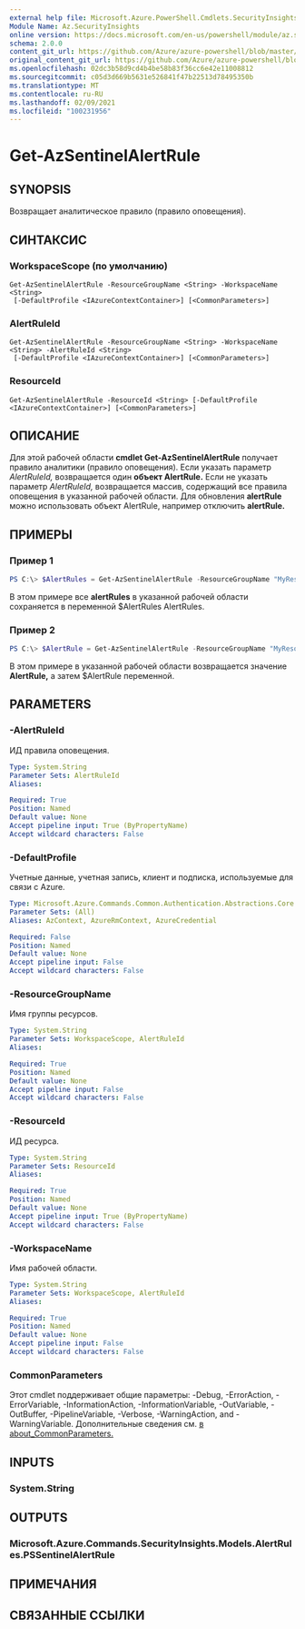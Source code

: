 ```yaml
---
external help file: Microsoft.Azure.PowerShell.Cmdlets.SecurityInsights.dll-Help.xml
Module Name: Az.SecurityInsights
online version: https://docs.microsoft.com/en-us/powershell/module/az.securityinsights/get-azsentinelalertrule
schema: 2.0.0
content_git_url: https://github.com/Azure/azure-powershell/blob/master/src/SecurityInsights/SecurityInsights/help/Get-AzSentinelAlertRule.md
original_content_git_url: https://github.com/Azure/azure-powershell/blob/master/src/SecurityInsights/SecurityInsights/help/Get-AzSentinelAlertRule.md
ms.openlocfilehash: 02dc3b58d9cd4b4be58b83f36cc6e42e11008812
ms.sourcegitcommit: c05d3d669b5631e526841f47b22513d78495350b
ms.translationtype: MT
ms.contentlocale: ru-RU
ms.lasthandoff: 02/09/2021
ms.locfileid: "100231956"
---
```

# Get-AzSentinelAlertRule

## SYNOPSIS
Возвращает аналитическое правило (правило оповещения).

## СИНТАКСИС

### WorkspaceScope (по умолчанию)
```
Get-AzSentinelAlertRule -ResourceGroupName <String> -WorkspaceName <String>
 [-DefaultProfile <IAzureContextContainer>] [<CommonParameters>]
```

### AlertRuleId
```
Get-AzSentinelAlertRule -ResourceGroupName <String> -WorkspaceName <String> -AlertRuleId <String>
 [-DefaultProfile <IAzureContextContainer>] [<CommonParameters>]
```

### ResourceId
```
Get-AzSentinelAlertRule -ResourceId <String> [-DefaultProfile <IAzureContextContainer>] [<CommonParameters>]
```

## ОПИСАНИЕ
Для этой рабочей области **cmdlet Get-AzSentinelAlertRule** получает правило аналитики (правило оповещения).
Если указать параметр *AlertRuleId,* возвращается один **объект AlertRule.**
Если не указать параметр *AlertRuleId,* возвращается массив, содержащий все правила оповещения в указанной рабочей области.
Для обновления **alertRule** можно использовать объект AlertRule, например отключить **alertRule.**

## ПРИМЕРЫ

### Пример 1
```powershell
PS C:\> $AlertRules = Get-AzSentinelAlertRule -ResourceGroupName "MyResourceGroup" -WorkspaceName "MyWorkspaceName"
```

В этом примере все **alertRules** в указанной рабочей области сохраняется в переменной $AlertRules AlertRules.

### Пример 2
```powershell
PS C:\> $AlertRule = Get-AzSentinelAlertRule -ResourceGroupName "MyResourceGroup" -WorkspaceName "MyWorkspaceName" -AlertRuleId "MyAlertRuleId"
```

В этом примере в указанной рабочей области возвращается значение **AlertRule,** а затем $AlertRule переменной.

## PARAMETERS

### -AlertRuleId
ИД правила оповещения.

```yaml
Type: System.String
Parameter Sets: AlertRuleId
Aliases:

Required: True
Position: Named
Default value: None
Accept pipeline input: True (ByPropertyName)
Accept wildcard characters: False
```

### -DefaultProfile
Учетные данные, учетная запись, клиент и подписка, используемые для связи с Azure.

```yaml
Type: Microsoft.Azure.Commands.Common.Authentication.Abstractions.Core.IAzureContextContainer
Parameter Sets: (All)
Aliases: AzContext, AzureRmContext, AzureCredential

Required: False
Position: Named
Default value: None
Accept pipeline input: False
Accept wildcard characters: False
```

### -ResourceGroupName
Имя группы ресурсов.

```yaml
Type: System.String
Parameter Sets: WorkspaceScope, AlertRuleId
Aliases:

Required: True
Position: Named
Default value: None
Accept pipeline input: False
Accept wildcard characters: False
```

### -ResourceId
ИД ресурса.

```yaml
Type: System.String
Parameter Sets: ResourceId
Aliases:

Required: True
Position: Named
Default value: None
Accept pipeline input: True (ByPropertyName)
Accept wildcard characters: False
```

### -WorkspaceName
Имя рабочей области.

```yaml
Type: System.String
Parameter Sets: WorkspaceScope, AlertRuleId
Aliases:

Required: True
Position: Named
Default value: None
Accept pipeline input: False
Accept wildcard characters: False
```

### CommonParameters
Этот cmdlet поддерживает общие параметры: -Debug, -ErrorAction, -ErrorVariable, -InformationAction, -InformationVariable, -OutVariable, -OutBuffer, -PipelineVariable, -Verbose, -WarningAction, and -WarningVariable. Дополнительные сведения см. [в about_CommonParameters.](http://go.microsoft.com/fwlink/?LinkID=113216)

## INPUTS

### System.String
## OUTPUTS

### Microsoft.Azure.Commands.SecurityInsights.Models.AlertRules.PSSentinelAlertRule
## ПРИМЕЧАНИЯ

## СВЯЗАННЫЕ ССЫЛКИ
